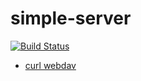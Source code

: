 # simple-server

[![Build Status](https://travis-ci.org/sabre-dav-demo/simple-server.svg?branch=master)](https://travis-ci.org/sabre-dav-demo/simple-server)

* [curl webdav](https://google.com/search?q=curl+webdav)
